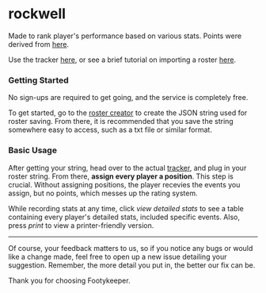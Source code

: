 # rockwell

Made to rank player's performance based on various stats. Points were derived from [here](https://www.playtogga.com/scoring).

Use the tracker [here](https://footykeeper.github.io/rockwell/tracker/), or see a brief tutorial on importing a roster [here](https://footykeeper.github.io/rockwell/media/tutorials/footykeeper-basic-tutorial.webm).

### Getting Started
No sign-ups are required to get going, and the service is completely free.

To get started, go to the [roster creator](https://footykeeper.github.io/rockwell/rosters/) to create the JSON string used for roster saving. From there, it is recommended that you save the string somewhere easy to access, such as a txt file or similar format.

### Basic Usage

After getting your string, head over to the actual [tracker](https://footykeeper.github.io/rockwell/tracker/), and plug in your roster string. From there, **assign every player a position**. This step is crucial. Without assigning positions, the player recevies the events you assign, but no points, which messes up the rating system.

While recording stats at any time, click *view detailed stats* to see a table containing every player's detailed stats, included specific events. Also, press *print* to view a printer-friendly version.

---

Of course, your feedback matters to us, so if you notice any bugs or would like a change made, feel free to open up a new issue detailing your suggestion. Remember, the more detail you put in, the better our fix can be.

Thank you for choosing Footykeeper.
